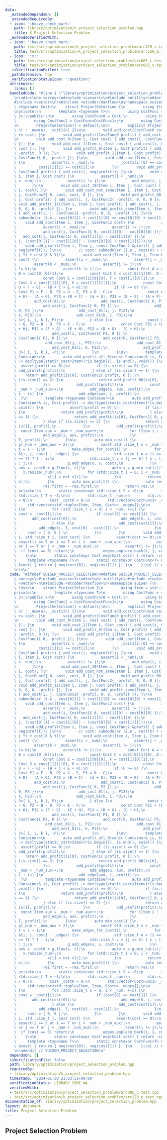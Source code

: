 ```yaml
---
data:
  _extendedDependsOn: []
  _extendedRequiredBy:
  - icon: ':heavy_check_mark:'
    path: library/optimization/k_project_selection_problem.hpp
    title: K Project Selection Problem
  _extendedVerifiedWith:
  - icon: ':heavy_check_mark:'
    path: test/src/optimization/k_project_selection_problem/arc129_e.test.cpp
    title: test/src/optimization/k_project_selection_problem/arc129_e.test.cpp
  - icon: ':x:'
    path: test/src/optimization/project_selection_problem/arc085_c.test.cpp
    title: test/src/optimization/project_selection_problem/arc085_c.test.cpp
  _isVerificationFailed: true
  _pathExtension: hpp
  _verificationStatusIcon: ':question:'
  attributes:
    links: []
  bundledCode: "#line 1 \"library/optimization/project_selection_problem.hpp\"\n\n\
    \n\n#include <array>\n#include <cassert>\n#include <utility>\n#include <tuple>\n\
    #include <vector>\n\n#include <atcoder/maxflow>\n\nnamespace suisen {\n    template\
    \ <typename Cost>\n    struct ProjectSelection {\n        using Item = std::size_t;\n\
    \nprivate:\n        template <typename T>\n        using CostFunc = std::array<T,\
    \ 2>;\npublic:\n\n        using CostFunc0 = Cost;\n        using CostFunc1 = CostFunc<CostFunc0>;\n\
    \        using CostFunc2 = CostFunc<CostFunc1>;\n        using CostFunc3 = CostFunc<CostFunc2>;\n\
    \n        ProjectSelection() = default;\n\n        explicit ProjectSelection(std::size_t\
    \ n) : _num(n), _cost1(n) {}\n\n        void add_cost(CostFunc0 cost) { _cost0\
    \ += cost; }\n        void add_profit(CostFunc0 profit) { add_cost(-profit); }\n\
    \n        void add_cost_0(Item i, Cost cost) { add_cost(i, CostFunc1{ cost, 0\
    \ }); }\n        void add_cost_1(Item i, Cost cost) { add_cost(i, CostFunc1{ 0,\
    \ cost }); }\n        void add_profit_0(Item i, Cost profit) { add_cost(i, CostFunc1{\
    \ -profit, 0 }); }\n        void add_profit_1(Item i, Cost profit) { add_cost(i,\
    \ CostFunc1{ 0, -profit }); }\n\n        void add_cost(Item i, CostFunc1 cost)\
    \ {\n            assert(i < _num);\n            _cost1[i][0] += cost[0];\n   \
    \         _cost1[i][1] += cost[1];\n        }\n        void add_profit(Item i,\
    \ CostFunc1 profit) { add_cost(i, neg(profit)); }\n\n        void add_cost_01(Item\
    \ i, Item j, Cost cost) {\n            assert(i < _num);\n            assert(j\
    \ < _num);\n            assert(i != j);\n            add_edge(i, j, cost);\n \
    \       }\n\n        void add_cost_10(Item i, Item j, Cost cost) { add_cost_01(j,\
    \ i, cost); }\n        void add_cost_not_same(Item i, Item j, Cost cost) { add_cost(i,\
    \ j, CostFunc2{ 0, cost, cost, 0 }); }\n        void add_profit_00(Item i, Item\
    \ j, Cost profit) { add_cost(i, j, CostFunc2{ -profit, 0, 0, 0 }); }\n       \
    \ void add_profit_11(Item i, Item j, Cost profit) { add_cost(i, j, CostFunc2{\
    \ 0, 0, 0, -profit }); }\n        void add_profit_same(Item i, Item j, Cost profit)\
    \ { add_cost(i, j, CostFunc2{ -profit, 0, 0, -profit }); }\n\n        // cost:\
    \ submodular (i.e., cost[0][1] + cost[1][0] >= cost[0][0] + cost[1][1])\n    \
    \    void add_cost(Item i, Item j, CostFunc2 cost) {\n            assert(i < _num);\n\
    \            assert(j < _num);\n            assert(i != j);\n            add_cost(cost[0][0]);\n\
    \            add_cost(i, CostFunc1{ 0, cost[1][0] - cost[0][0] });\n         \
    \   add_cost(j, CostFunc1{ 0, cost[1][1] - cost[1][0] });\n            add_cost_01(i,\
    \ j, (cost[0][1] + cost[1][0]) - (cost[0][0] + cost[1][1]));\n        }\n    \
    \    void add_profit(Item i, Item j, const CostFunc2 &profit) { add_cost(i, j,\
    \ neg(profit)); }\n\n        // cost: submodular (i.e., cost(X) + cost(Y) >= cost(X\
    \ | Y) + cost(X & Y))\n        void add_cost(Item i, Item j, Item k, CostFunc3\
    \ cost) {\n            assert(i < _num);\n            assert(j < _num);\n    \
    \        assert(k < _num);\n            assert(i != j);\n            assert(j\
    \ != k);\n            assert(k != i);\n            const Cost A = cost[0][0][0],\
    \ B = cost[0][0][1];\n            const Cost C = cost[0][1][0], D = cost[0][1][1];\n\
    \            const Cost E = cost[1][0][0], F = cost[1][0][1];\n            const\
    \ Cost G = cost[1][1][0], H = cost[1][1][1];\n            const Cost P = (A +\
    \ D + F + G) - (B + C + E + H);\n            if (P >= 0) {\n                const\
    \ Cost P1 = F - B, P2 = G - E, P3 = D - C;\n                const Cost P12 = (C\
    \ + E) - (A + G), P23 = (B + C) - (A + D), P31 = (B + E) - (A + F);\n        \
    \        add_cost(A);\n                add_cost(i, CostFunc1{ 0, P1 });\n    \
    \            add_cost(j, CostFunc1{ 0, P2 });\n                add_cost(k, CostFunc1{\
    \ 0, P3 });\n                add_cost_01(i, j, P12);\n                add_cost_01(j,\
    \ k, P23);\n                add_cost_01(k, i, P31);\n                add_profit_all_1(std::array<Item,\
    \ 3>{ i, j, k }, P);\n            } else {\n                const Cost P1 = C\
    \ - G, P2 = B - D, P3 = E - F;\n                const Cost P21 = (D + F) - (B\
    \ + H), P32 = (F + G) - (E + H), P13 = (D + G) - (C + H);\n                add_cost(H);\n\
    \                add_cost(i, CostFunc1{ P1, 0 });\n                add_cost(j,\
    \ CostFunc1{ P2, 0 });\n                add_cost(k, CostFunc1{ P3, 0 });\n   \
    \             add_cost_01(j, i, P21);\n                add_cost_01(k, j, P32);\n\
    \                add_cost_01(i, k, P13);\n                add_profit_all_0(std::array<Item,\
    \ 3>{ i, j, k }, -P);\n            }\n        }\n\n        template <typename\
    \ Container>\n        auto add_profit_all_0(const Container& is, Cost profit)\
    \ -> decltype(static_cast<Item>(*is.begin()), is.end(), void()) {\n          \
    \  assert(profit >= 0);\n            if (is.size() == 0) {\n                return\
    \ add_profit(profit);\n            } else if (is.size() == 1) {\n            \
    \    return add_profit(is[0], CostFunc1{ profit, 0 });\n            } else if\
    \ (is.size() == 2) {\n                return add_profit_00(is[0], is[1], profit);\n\
    \            }\n            add_profit(profit);\n            const Item aux =\
    \ _num + _num_aux++;\n            add_edge(S, aux, profit);\n            for (Item\
    \ i : is) {\n                add_edge(aux, i, profit);\n            }\n      \
    \  }\n        template <typename Container>\n        auto add_profit_all_1(const\
    \ Container& is, Cost profit) -> decltype(static_cast<Item>(*is.begin()), is.end(),\
    \ void()) {\n            assert(profit >= 0);\n            if (is.size() == 0)\
    \ {\n                return add_profit(profit);\n            } else if (is.size()\
    \ == 1) {\n                return add_profit(is[0], CostFunc1{ 0, profit });\n\
    \            } else if (is.size() == 2) {\n                return add_profit_11(is[0],\
    \ is[1], profit);\n            }\n            add_profit(profit);\n          \
    \  const Item aux = _num + _num_aux++;\n            for (Item i : is) {\n    \
    \            add_edge(i, aux, profit);\n            }\n            add_edge(aux,\
    \ T, profit);\n        }\n\n        auto min_cost() {\n            atcoder::mf_graph<Cost>\
    \ g(_num + _num_aux + 2);\n            const std::size_t s = _num + _num_aux,\
    \ t = s + 1;\n            make_edges_for_cost1();\n            for (const auto\
    \ &[i, j, cost] : _edges) {\n                std::size_t u = (i == S) ? s : (i\
    \ == T) ? t : i;\n                std::size_t v = (j == S) ? s : (j == T) ? t\
    \ : j;\n                g.add_edge(u, v, cost);\n            }\n            Cost\
    \ ans = _cost0 + g.flow(s, t);\n            auto x = g.min_cut(s);\n         \
    \   x.resize(_num);\n            for (std::size_t i = 0; i < _num; ++i) {\n  \
    \              x[i] = not x[i];\n            }\n            return std::make_pair(ans,\
    \ x);\n        }\n        auto max_profit() {\n            auto res = min_cost();\n\
    \            res.first = -res.first;\n            return res;\n        }\n   \
    \ private:\n        static constexpr std::size_t S = ~0;\n        static constexpr\
    \ std::size_t T = ~1;\n\n        std::size_t _num;\n        std::size_t _num_aux\
    \ = 0;\n        Cost _cost0 = 0;\n        std::vector<CostFunc1> _cost1;\n   \
    \     std::vector<std::tuple<Item, Item, Cost>> _edges{};\n\n        void make_edges_for_cost1()\
    \ {\n            for (std::size_t i = 0; i < _num; ++i) {\n                CostFunc1&\
    \ cost = _cost1[i];\n                if (cost[0] <= cost[1]) {\n             \
    \       add_cost(cost[0]);\n                    add_edge(S, i, cost[1] - cost[0]);\n\
    \                } else {\n                    add_cost(cost[1]);\n          \
    \          add_edge(i, T, cost[0] - cost[1]);\n                }\n           \
    \     cost = { 0, 0 };\n            }\n        }\n        void add_edge(std::size_t\
    \ i, std::size_t j, Cost cost) {\n            assert(cost >= 0);\n           \
    \ assert(i == S or i == T or i < _num + _num_aux);\n            assert(j == S\
    \ or j == T or j < _num + _num_aux);\n            assert(i != j);\n          \
    \  if (cost == 0) return;\n            _edges.emplace_back(i, j, cost);\n    \
    \    }\n\n        static constexpr Cost neg(Cost cost) { return -cost; }\n   \
    \     template <typename T>\n        static constexpr CostFunc<T> neg(const CostFunc<T>\
    \ &cost) { return { neg(cost[0]), neg(cost[1]) }; }\n    };\n} // namespace suisen\n\
    \n\n\n"
  code: "#ifndef SUISEN_PROJECT_SELECTION\n#define SUISEN_PROJECT_SELECTION\n\n#include\
    \ <array>\n#include <cassert>\n#include <utility>\n#include <tuple>\n#include\
    \ <vector>\n\n#include <atcoder/maxflow>\n\nnamespace suisen {\n    template <typename\
    \ Cost>\n    struct ProjectSelection {\n        using Item = std::size_t;\n\n\
    private:\n        template <typename T>\n        using CostFunc = std::array<T,\
    \ 2>;\npublic:\n\n        using CostFunc0 = Cost;\n        using CostFunc1 = CostFunc<CostFunc0>;\n\
    \        using CostFunc2 = CostFunc<CostFunc1>;\n        using CostFunc3 = CostFunc<CostFunc2>;\n\
    \n        ProjectSelection() = default;\n\n        explicit ProjectSelection(std::size_t\
    \ n) : _num(n), _cost1(n) {}\n\n        void add_cost(CostFunc0 cost) { _cost0\
    \ += cost; }\n        void add_profit(CostFunc0 profit) { add_cost(-profit); }\n\
    \n        void add_cost_0(Item i, Cost cost) { add_cost(i, CostFunc1{ cost, 0\
    \ }); }\n        void add_cost_1(Item i, Cost cost) { add_cost(i, CostFunc1{ 0,\
    \ cost }); }\n        void add_profit_0(Item i, Cost profit) { add_cost(i, CostFunc1{\
    \ -profit, 0 }); }\n        void add_profit_1(Item i, Cost profit) { add_cost(i,\
    \ CostFunc1{ 0, -profit }); }\n\n        void add_cost(Item i, CostFunc1 cost)\
    \ {\n            assert(i < _num);\n            _cost1[i][0] += cost[0];\n   \
    \         _cost1[i][1] += cost[1];\n        }\n        void add_profit(Item i,\
    \ CostFunc1 profit) { add_cost(i, neg(profit)); }\n\n        void add_cost_01(Item\
    \ i, Item j, Cost cost) {\n            assert(i < _num);\n            assert(j\
    \ < _num);\n            assert(i != j);\n            add_edge(i, j, cost);\n \
    \       }\n\n        void add_cost_10(Item i, Item j, Cost cost) { add_cost_01(j,\
    \ i, cost); }\n        void add_cost_not_same(Item i, Item j, Cost cost) { add_cost(i,\
    \ j, CostFunc2{ 0, cost, cost, 0 }); }\n        void add_profit_00(Item i, Item\
    \ j, Cost profit) { add_cost(i, j, CostFunc2{ -profit, 0, 0, 0 }); }\n       \
    \ void add_profit_11(Item i, Item j, Cost profit) { add_cost(i, j, CostFunc2{\
    \ 0, 0, 0, -profit }); }\n        void add_profit_same(Item i, Item j, Cost profit)\
    \ { add_cost(i, j, CostFunc2{ -profit, 0, 0, -profit }); }\n\n        // cost:\
    \ submodular (i.e., cost[0][1] + cost[1][0] >= cost[0][0] + cost[1][1])\n    \
    \    void add_cost(Item i, Item j, CostFunc2 cost) {\n            assert(i < _num);\n\
    \            assert(j < _num);\n            assert(i != j);\n            add_cost(cost[0][0]);\n\
    \            add_cost(i, CostFunc1{ 0, cost[1][0] - cost[0][0] });\n         \
    \   add_cost(j, CostFunc1{ 0, cost[1][1] - cost[1][0] });\n            add_cost_01(i,\
    \ j, (cost[0][1] + cost[1][0]) - (cost[0][0] + cost[1][1]));\n        }\n    \
    \    void add_profit(Item i, Item j, const CostFunc2 &profit) { add_cost(i, j,\
    \ neg(profit)); }\n\n        // cost: submodular (i.e., cost(X) + cost(Y) >= cost(X\
    \ | Y) + cost(X & Y))\n        void add_cost(Item i, Item j, Item k, CostFunc3\
    \ cost) {\n            assert(i < _num);\n            assert(j < _num);\n    \
    \        assert(k < _num);\n            assert(i != j);\n            assert(j\
    \ != k);\n            assert(k != i);\n            const Cost A = cost[0][0][0],\
    \ B = cost[0][0][1];\n            const Cost C = cost[0][1][0], D = cost[0][1][1];\n\
    \            const Cost E = cost[1][0][0], F = cost[1][0][1];\n            const\
    \ Cost G = cost[1][1][0], H = cost[1][1][1];\n            const Cost P = (A +\
    \ D + F + G) - (B + C + E + H);\n            if (P >= 0) {\n                const\
    \ Cost P1 = F - B, P2 = G - E, P3 = D - C;\n                const Cost P12 = (C\
    \ + E) - (A + G), P23 = (B + C) - (A + D), P31 = (B + E) - (A + F);\n        \
    \        add_cost(A);\n                add_cost(i, CostFunc1{ 0, P1 });\n    \
    \            add_cost(j, CostFunc1{ 0, P2 });\n                add_cost(k, CostFunc1{\
    \ 0, P3 });\n                add_cost_01(i, j, P12);\n                add_cost_01(j,\
    \ k, P23);\n                add_cost_01(k, i, P31);\n                add_profit_all_1(std::array<Item,\
    \ 3>{ i, j, k }, P);\n            } else {\n                const Cost P1 = C\
    \ - G, P2 = B - D, P3 = E - F;\n                const Cost P21 = (D + F) - (B\
    \ + H), P32 = (F + G) - (E + H), P13 = (D + G) - (C + H);\n                add_cost(H);\n\
    \                add_cost(i, CostFunc1{ P1, 0 });\n                add_cost(j,\
    \ CostFunc1{ P2, 0 });\n                add_cost(k, CostFunc1{ P3, 0 });\n   \
    \             add_cost_01(j, i, P21);\n                add_cost_01(k, j, P32);\n\
    \                add_cost_01(i, k, P13);\n                add_profit_all_0(std::array<Item,\
    \ 3>{ i, j, k }, -P);\n            }\n        }\n\n        template <typename\
    \ Container>\n        auto add_profit_all_0(const Container& is, Cost profit)\
    \ -> decltype(static_cast<Item>(*is.begin()), is.end(), void()) {\n          \
    \  assert(profit >= 0);\n            if (is.size() == 0) {\n                return\
    \ add_profit(profit);\n            } else if (is.size() == 1) {\n            \
    \    return add_profit(is[0], CostFunc1{ profit, 0 });\n            } else if\
    \ (is.size() == 2) {\n                return add_profit_00(is[0], is[1], profit);\n\
    \            }\n            add_profit(profit);\n            const Item aux =\
    \ _num + _num_aux++;\n            add_edge(S, aux, profit);\n            for (Item\
    \ i : is) {\n                add_edge(aux, i, profit);\n            }\n      \
    \  }\n        template <typename Container>\n        auto add_profit_all_1(const\
    \ Container& is, Cost profit) -> decltype(static_cast<Item>(*is.begin()), is.end(),\
    \ void()) {\n            assert(profit >= 0);\n            if (is.size() == 0)\
    \ {\n                return add_profit(profit);\n            } else if (is.size()\
    \ == 1) {\n                return add_profit(is[0], CostFunc1{ 0, profit });\n\
    \            } else if (is.size() == 2) {\n                return add_profit_11(is[0],\
    \ is[1], profit);\n            }\n            add_profit(profit);\n          \
    \  const Item aux = _num + _num_aux++;\n            for (Item i : is) {\n    \
    \            add_edge(i, aux, profit);\n            }\n            add_edge(aux,\
    \ T, profit);\n        }\n\n        auto min_cost() {\n            atcoder::mf_graph<Cost>\
    \ g(_num + _num_aux + 2);\n            const std::size_t s = _num + _num_aux,\
    \ t = s + 1;\n            make_edges_for_cost1();\n            for (const auto\
    \ &[i, j, cost] : _edges) {\n                std::size_t u = (i == S) ? s : (i\
    \ == T) ? t : i;\n                std::size_t v = (j == S) ? s : (j == T) ? t\
    \ : j;\n                g.add_edge(u, v, cost);\n            }\n            Cost\
    \ ans = _cost0 + g.flow(s, t);\n            auto x = g.min_cut(s);\n         \
    \   x.resize(_num);\n            for (std::size_t i = 0; i < _num; ++i) {\n  \
    \              x[i] = not x[i];\n            }\n            return std::make_pair(ans,\
    \ x);\n        }\n        auto max_profit() {\n            auto res = min_cost();\n\
    \            res.first = -res.first;\n            return res;\n        }\n   \
    \ private:\n        static constexpr std::size_t S = ~0;\n        static constexpr\
    \ std::size_t T = ~1;\n\n        std::size_t _num;\n        std::size_t _num_aux\
    \ = 0;\n        Cost _cost0 = 0;\n        std::vector<CostFunc1> _cost1;\n   \
    \     std::vector<std::tuple<Item, Item, Cost>> _edges{};\n\n        void make_edges_for_cost1()\
    \ {\n            for (std::size_t i = 0; i < _num; ++i) {\n                CostFunc1&\
    \ cost = _cost1[i];\n                if (cost[0] <= cost[1]) {\n             \
    \       add_cost(cost[0]);\n                    add_edge(S, i, cost[1] - cost[0]);\n\
    \                } else {\n                    add_cost(cost[1]);\n          \
    \          add_edge(i, T, cost[0] - cost[1]);\n                }\n           \
    \     cost = { 0, 0 };\n            }\n        }\n        void add_edge(std::size_t\
    \ i, std::size_t j, Cost cost) {\n            assert(cost >= 0);\n           \
    \ assert(i == S or i == T or i < _num + _num_aux);\n            assert(j == S\
    \ or j == T or j < _num + _num_aux);\n            assert(i != j);\n          \
    \  if (cost == 0) return;\n            _edges.emplace_back(i, j, cost);\n    \
    \    }\n\n        static constexpr Cost neg(Cost cost) { return -cost; }\n   \
    \     template <typename T>\n        static constexpr CostFunc<T> neg(const CostFunc<T>\
    \ &cost) { return { neg(cost[0]), neg(cost[1]) }; }\n    };\n} // namespace suisen\n\
    \n\n#endif // SUISEN_PROJECT_SELECTION\n"
  dependsOn: []
  isVerificationFile: false
  path: library/optimization/project_selection_problem.hpp
  requiredBy:
  - library/optimization/k_project_selection_problem.hpp
  timestamp: '2024-01-30 21:53:51+09:00'
  verificationStatus: LIBRARY_SOME_WA
  verifiedWith:
  - test/src/optimization/project_selection_problem/arc085_c.test.cpp
  - test/src/optimization/k_project_selection_problem/arc129_e.test.cpp
documentation_of: library/optimization/project_selection_problem.hpp
layout: document
title: Project Selection Problem
---
```

## Project Selection Problem
